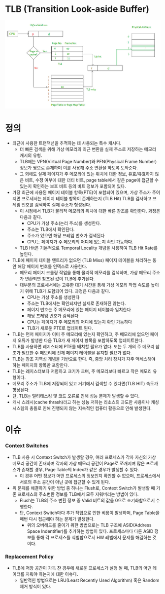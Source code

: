 # TLB (Transition Look-aside Buffer)

![Untitled](TLB(Transition_Look-aside_Buffer)/Untitled.png)

# 정의

- 최근에 사용한 트랜잭션을 추적하는 데 사용되는 특수 캐시다.
    - 더 빠른 검색을 위해 가상 메모리의 최근 변환을 실제 주소로 저장하는 메모리 캐시의 유형.
    - TLB에는 VPN(Virtual Page Number)와 PFN(Physical Frame Number) 정보가 쌍으로 존재하며 이를 사용해 주소 변환을 하도록 도와준다.
    - 그 외에도 실제 페이지가 주 메모리에 있는 위치에 대한 정보, 유효/유효하지 않은 비트, 수정 여부에 대한 더티 비트, page table에서 같은 page에 접근할 수 있는지 확인하는 보호 비트 등의 비트 정보가 포함되어 있다.
- 가장 최근에 사용된 페이지 테이블 항목(PTE)이 포함되어 있으며, 가상 주소가 주어지면 프로세서는 페이지 테이블 항목이 존재하는지 (TLB Hit) TLB를 검사하고 프레임 번호를 검색하여 실제 주소가 형성된다.
    - 이 시점에서 TLB가 물리적 메모리의 위치에 대한 빠른 참조를 확인한다. 과정은 다음과 같다.
        - CPU가 가상 주소(논리 주소)를 생성한다.
        - 주소는 TLB에서 확인된다.
        - 주소가 있으면 해당 프레임 번호가 검색된다
        - CPU는 페이지가 주 메모리의 어디에 있는지 확인 가능하다.
    - TLB Hit은 기본적으로 Temporal Locality 개념을 사용하여 TLB Hit Rate를 높인다.
- TLB에 페이지 테이블 엔트리가 없으면 (TLB Miss) 페이지 테이블을 처리하는 동안 해당 페이지 번호를 인덱스로 사용한다.
    - 메모리 페이지 크롤링 작업을 통해 물리적 메모리를 검색하며, 가상 메모리 주소가 변환되면 참조된 값이 TLB에 추가된다.
    - 대부분의 프로세서에는 고유한 대기 시간을 통해 가상 메모리 작업 속도를 높이기 위해 TLB가 포함되어 있다. 과정은 다음과 같다.
        - CPU는 가상 주소를 생성한다
        - 주소는 TLB에서는 확인되지만 실제로 존재하진 않는다.
        - 페이지 번호는 주 메모리에 있는 페이지 테이블과 일치한다
        - 해당 프레임 번호가 검색된다
        - CPU는 페이지가 주 메모리의 어디에 있는지 확인 가능하다
        - TLB가 새로운 PTE로 업데이트 된다.
- TLB는 먼저 페이지가 이미 주 메모리에 있는지 확인하고, 주 메모리에 없으면 페이지 오류가 발생한 다음 TLB가 새 페이지 항목을 포함하도록 업데이트한다.
- TLB를 사용하면 레지스터에 PTE를 배치할 필요가 없다. 또는 두 개의 주 메모리 참조가 필요한 주 메모리에 전체 페이지 테이블을 유지할 필요가 없다.
- TLB는 참조 지역성 개념을 기반으로 한다. 즉, 중앙 처리 장치가 자주 액세스해야 하는 페이지의 항목만 포함한다.
- TLB는 레지스터보다 저렴하고 크기가 크며, 주 메모리보다 빠르고 작은 메모리 유형이다.
- 메모리 주소가 TLB에 저장되어 있고 거기에서 검색할 수 있다면(TLB HIT) 속도가 향상된다.
- 단, TLB는 멀티태스킹 및 코드 오류로 인해 성능 문제가 발생할 수 있다.
- 캐시 스레시(cache thrash)라고 하는 성능 저하는 리소스의 과도한 사용이나 캐싱 시스템의 충돌로 인해 진행되지 않는 지속적인 컴퓨터 활동으로 인해 발생한다.

# 이슈

### Context Switches

- TLB 사용 시 Context Switch가 발생할 경우, 여러 프로세스가 각자 자신의 가상 메모리 공간이 존재하며 각자의 가상 메모리 공간이 Page로 쪼개지며 많은 프로세스가 존재할 경우, Page Table의 Index가 같은 경우가 발생할 수 있다.
    - 이 경우 어떤 정보가 어떤 프로세스의 정보인지 확인할 수 없으며, 프로세스에서 서로의 주소 공간이 아닌 곳에 접근할 수 있게 된다.
- 위 문제를 해결하기 위한 방법 중 하나는 Flush로, Context Switch가 발생할 때 기존 프로세스의 주소변환 정보를 TLB에서 모두 지워버리는 방법이 있다.
    - Flush는 TLB의 주소 변환 정보 중 Valid 비트의 값을 0으로 초기화함으로서 수행한다.
    - 단, Context Switch마다 추가 작업으로 인한 비용이 발생하며, Page Table을 매번 다시 접근해야 하는 문제가 발생한다.
        - 위의 오버헤드를 줄이기 위한 방법으로는 TLB 구조에 ASID(Address Space Indentifier)를 추가하는 방법이 있다. 프로세스마다 다른 ASID 정보를 통해 각 프로세스를 식별함으로서 HW 레벨에서 문제를 해결하는 것이다.

### Replacement Policy

- TLB에 저장 공간이 가득 찬 경우에 새로운 프로세스가 실행 될 때, TLB의 어떤 데이터를 지워야 하는지에 대한 이슈다.
    - 일반적인 방법으로는 LRU(Least Recently Used Algorithm) 혹은 Random 제거 방식이 있다.